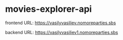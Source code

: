 # movies-explorer-api

frontend URL: https://vasilyvasiliev.nomoreparties.sbs

backend URL: https://vasilyvasiliev1.nomoreparties.sbs
